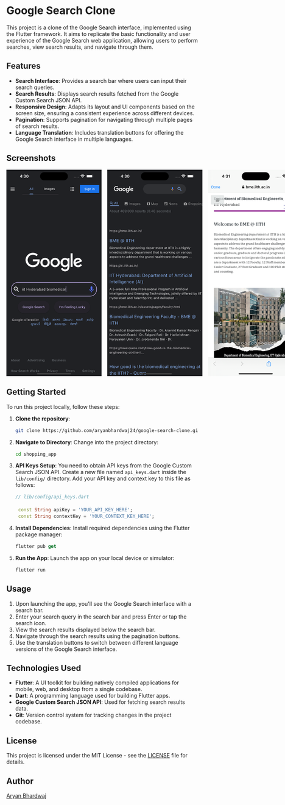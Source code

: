 # Google Search Clone

This project is a clone of the Google Search interface, implemented using the Flutter framework. It aims to replicate the basic functionality and user experience of the Google Search web application, allowing users to perform searches, view search results, and navigate through them.

## Features

- **Search Interface**: Provides a search bar where users can input their search queries.
- **Search Results**: Displays search results fetched from the Google Custom Search JSON API.
- **Responsive Design**: Adapts its layout and UI components based on the screen size, ensuring a consistent experience across different devices.
- **Pagination**: Supports pagination for navigating through multiple pages of search results.
- **Language Translation**: Includes translation buttons for offering the Google Search interface in multiple languages.

## Screenshots

<div style="display: flex; justify-content: space-between;">
  <img src="docs/search_screen.png" alt="Search Screen" width="250" style="margin-right: 15px;"/>
  <img src="docs/search_result_for_iith_biomedical.png" alt="Search Result for IITH Biomedical" width="250" style="margin-right: 15px;"/>
  <img src="docs/iith_bme_homepage.png" alt="IITH Biomedical Homepage" width="250"/>
</div>

## Getting Started

To run this project locally, follow these steps:

1. **Clone the repository**:

   ```bash
   git clone https://github.com/aryanbhardwaj24/google-search-clone.git
   ```

2. **Navigate to Directory**: Change into the project directory:

   ```bash
   cd shopping_app
   ```

3. **API Keys Setup**: You need to obtain API keys from the Google Custom Search JSON API. Create a new file named `api_keys.dart` inside the `lib/config/` directory. Add your API key and context key to this file as follows:

   ```dart
   // lib/config/api_keys.dart

    const String apiKey = 'YOUR_API_KEY_HERE';
    const String contextKey = 'YOUR_CONTEXT_KEY_HERE';
   ```

4. **Install Dependencies**: Install required dependencies using the Flutter package manager:

   ```dart
   flutter pub get
   ```

5. **Run the App**: Launch the app on your local device or simulator:

   ```dart
   flutter run
   ```

## Usage

1. Upon launching the app, you'll see the Google Search interface with a search bar.
2. Enter your search query in the search bar and press Enter or tap the search icon.
3. View the search results displayed below the search bar.
4. Navigate through the search results using the pagination buttons.
5. Use the translation buttons to switch between different language versions of the Google Search interface.

## Technologies Used

- **Flutter**: A UI toolkit for building natively compiled applications for mobile, web, and desktop from a single codebase.
- **Dart**: A programming language used for building Flutter apps.
- **Google Custom Search JSON API**: Used for fetching search results data.
- **Git**: Version control system for tracking changes in the project codebase.

## License

This project is licensed under the MIT License - see the [LICENSE](LICENSE) file for details.

## Author

[Aryan Bhardwaj](https://github.com/aryanbhardwaj24)
